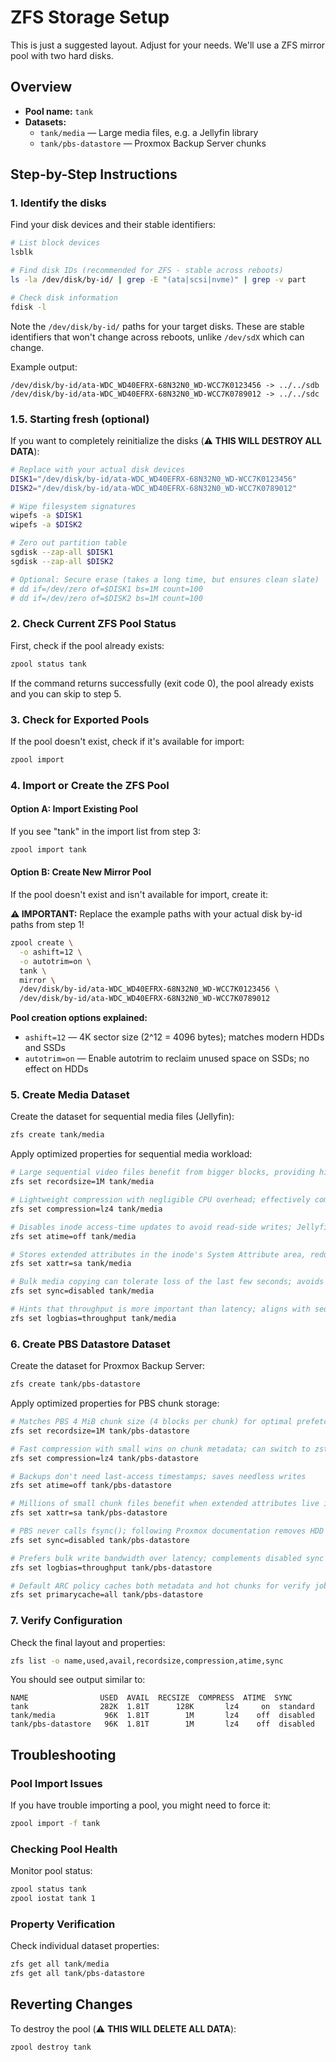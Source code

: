 # ZFS Storage Setup

This is just a suggested layout. Adjust for your needs.
We'll use a ZFS mirror pool with two hard disks.

## Overview

- **Pool name:** `tank`
- **Datasets:**
  - `tank/media` — Large media files, e.g. a Jellyfin library
  - `tank/pbs-datastore` — Proxmox Backup Server chunks

## Step-by-Step Instructions

### 1. Identify the disks

Find your disk devices and their stable identifiers:

```bash
# List block devices
lsblk

# Find disk IDs (recommended for ZFS - stable across reboots)
ls -la /dev/disk/by-id/ | grep -E "(ata|scsi|nvme)" | grep -v part

# Check disk information
fdisk -l
```

Note the `/dev/disk/by-id/` paths for your target disks. These are stable identifiers that won't change across reboots, unlike `/dev/sdX` which can change.

Example output:
```
/dev/disk/by-id/ata-WDC_WD40EFRX-68N32N0_WD-WCC7K0123456 -> ../../sdb
/dev/disk/by-id/ata-WDC_WD40EFRX-68N32N0_WD-WCC7K0789012 -> ../../sdc
```

### 1.5. Starting fresh (optional)

If you want to completely reinitialize the disks (⚠️ **THIS WILL DESTROY ALL DATA**):

```bash
# Replace with your actual disk devices
DISK1="/dev/disk/by-id/ata-WDC_WD40EFRX-68N32N0_WD-WCC7K0123456"
DISK2="/dev/disk/by-id/ata-WDC_WD40EFRX-68N32N0_WD-WCC7K0789012"

# Wipe filesystem signatures
wipefs -a $DISK1
wipefs -a $DISK2

# Zero out partition table
sgdisk --zap-all $DISK1
sgdisk --zap-all $DISK2

# Optional: Secure erase (takes a long time, but ensures clean slate)
# dd if=/dev/zero of=$DISK1 bs=1M count=100
# dd if=/dev/zero of=$DISK2 bs=1M count=100
```

### 2. Check Current ZFS Pool Status

First, check if the pool already exists:

```bash
zpool status tank
```

If the command returns successfully (exit code 0), the pool already exists and you can skip to step 5.

### 3. Check for Exported Pools

If the pool doesn't exist, check if it's available for import:

```bash
zpool import
```

### 4. Import or Create the ZFS Pool

#### Option A: Import Existing Pool

If you see "tank" in the import list from step 3:

```bash
zpool import tank
```

#### Option B: Create New Mirror Pool

If the pool doesn't exist and isn't available for import, create it:

**⚠️ IMPORTANT:** Replace the example paths with your actual disk by-id paths from step 1!

```bash
zpool create \
  -o ashift=12 \
  -o autotrim=on \
  tank \
  mirror \
  /dev/disk/by-id/ata-WDC_WD40EFRX-68N32N0_WD-WCC7K0123456 \
  /dev/disk/by-id/ata-WDC_WD40EFRX-68N32N0_WD-WCC7K0789012
```

**Pool creation options explained:**
- `ashift=12` — 4K sector size (2^12 = 4096 bytes); matches modern HDDs and SSDs
- `autotrim=on` — Enable autotrim to reclaim unused space on SSDs; no effect on HDDs

### 5. Create Media Dataset

Create the dataset for sequential media files (Jellyfin):

```bash
zfs create tank/media
```

Apply optimized properties for sequential media workload:

```bash
# Large sequential video files benefit from bigger blocks, providing higher HDD throughput and fewer metadata extents
zfs set recordsize=1M tank/media

# Lightweight compression with negligible CPU overhead; effectively compresses subtitles and metadata even if video is pre-compressed
zfs set compression=lz4 tank/media

# Disables inode access-time updates to avoid read-side writes; Jellyfin doesn't need access times
zfs set atime=off tank/media

# Stores extended attributes in the inode's System Attribute area, reducing seeks over SMB/NFS
zfs set xattr=sa tank/media

# Bulk media copying can tolerate loss of the last few seconds; avoids one rotation latency per write
zfs set sync=disabled tank/media

# Hints that throughput is more important than latency; aligns with sequential media workload
zfs set logbias=throughput tank/media
```

### 6. Create PBS Datastore Dataset

Create the dataset for Proxmox Backup Server:

```bash
zfs create tank/pbs-datastore
```

Apply optimized properties for PBS chunk storage:

```bash
# Matches PBS 4 MiB chunk size (4 blocks per chunk) for optimal prefetch and garbage collection performance
zfs set recordsize=1M tank/pbs-datastore

# Fast compression with small wins on chunk metadata; can switch to zstd-fast later if CPU is plentiful
zfs set compression=lz4 tank/pbs-datastore

# Backups don't need last-access timestamps; saves needless writes
zfs set atime=off tank/pbs-datastore

# Millions of small chunk files benefit when extended attributes live in the inode
zfs set xattr=sa tank/pbs-datastore

# PBS never calls fsync(); following Proxmox documentation removes HDD latency penalty
zfs set sync=disabled tank/pbs-datastore

# Prefers bulk write bandwidth over latency; complements disabled sync
zfs set logbias=throughput tank/pbs-datastore

# Default ARC policy caches both metadata and hot chunks for verify jobs
zfs set primarycache=all tank/pbs-datastore
```

### 7. Verify Configuration

Check the final layout and properties:

```bash
zfs list -o name,used,avail,recordsize,compression,atime,sync
```

You should see output similar to:

```
NAME                USED  AVAIL  RECSIZE  COMPRESS  ATIME  SYNC
tank                282K  1.81T      128K       lz4     on  standard
tank/media           96K  1.81T        1M       lz4    off  disabled
tank/pbs-datastore   96K  1.81T        1M       lz4    off  disabled
```

## Troubleshooting

### Pool Import Issues

If you have trouble importing a pool, you might need to force it:

```bash
zpool import -f tank
```

### Checking Pool Health

Monitor pool status:

```bash
zpool status tank
zpool iostat tank 1
```

### Property Verification

Check individual dataset properties:

```bash
zfs get all tank/media
zfs get all tank/pbs-datastore
```

## Reverting Changes

To destroy the pool (⚠️ **THIS WILL DELETE ALL DATA**):

```bash
zpool destroy tank
```
